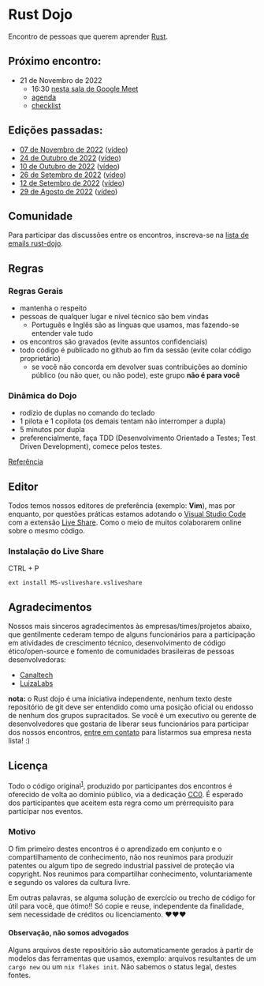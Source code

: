 # Rust Dojo

Encontro de pessoas que querem aprender [Rust][rust].

[rust]: https://www.rust-lang.org/
[liveshare]: https://visualstudio.microsoft.com/services/live-share/
[meetlink]: https://meet.google.com/zvx-nsvu-vji
[cc0]: https://creativecommons.org/publicdomain/zero/1.0/deed.pt_BR
[codindojowikipedia]: https://pt.wikipedia.org/wiki/Coding_Dojo
[mailinglist]: https://groups.io/g/rust-dojo
[vscode]: https://code.visualstudio.com/
[luizalabs]: https://luizalabs.com
[canaltech]: https://canaltech.com.br
[video1]: https://youtu.be/W-4N2hySi5E
[video2]: https://youtu.be/SLj9dx-P_zs
[video3]: https://youtu.be/bC6TuIWHjis
[video4]: https://youtu.be/oDDllu9ISYo
[video5]: https://youtu.be/mKt0jM3xlBs
[video6]: https://youtu.be/KVehwy1hCXQ
[contact]: https://github.com/Rust-dojo/eventos/issues

## Próximo encontro:

- 21 de Novembro de 2022
  - 16:30 [nesta sala de Google Meet][meetlink]
  - [agenda](2022-11-21.md)
  - [checklist](https://github.com/Rust-dojo/eventos/issues/15)

## Edições passadas:

- [07 de Novembro de 2022](2022-11-07.md) ([vídeo][video6])
- [24 de Outubro de 2022](2022-10-24.md) ([vídeo][video5])
- [10 de Outubro de 2022](2022-10-10.md) ([vídeo][video4])
- [26 de Setembro de 2022](2022-09-26.md) ([vídeo][video3])
- [12 de Setembro de 2022](2022-09-12.md) ([vídeo][video2])
- [29 de Agosto de 2022](2022-08-29.md) ([vídeo][video1])

## Comunidade

Para participar das discussões entre os encontros, inscreva-se na [lista de emails rust-dojo][mailinglist].

## Regras

### Regras Gerais

- mantenha o respeito
- pessoas de qualquer lugar e nível técnico são bem vindas
  - Português e Inglês são as línguas que usamos, mas fazendo-se entender vale tudo
- os encontros são gravados (evite assuntos confidenciais)
- todo código é publicado no github ao fim da sessão (evite colar código proprietário)
  - se você não concorda em devolver suas contribuições ao domínio público (ou não quer,
ou não pode), este grupo **não é para você**

### Dinâmica do Dojo

- rodízio de duplas no comando do teclado
- 1 pilota e 1 copilota (os demais tentam não interromper a dupla)
- 5 minutos por dupla
- preferencialmente, faça TDD (Desenvolvimento Orientado a Testes; Test Driven Development),
comece pelos testes.

[Referência][codindojowikipedia]

## Editor

Todos temos nossos editores de preferência (exemplo: **Vim**), mas por enquanto, por questões
práticas estamos adotando o [Visual Studio Code][vscode] com a extensão [Live Share][liveshare].
Como o meio de muitos colaborarem online sobre o mesmo código.

### Instalação do Live Share

CTRL + P

```
ext install MS-vsliveshare.vsliveshare
```

## Agradecimentos

Nossos mais sinceros agradecimentos às empresas/times/projetos abaixo, que gentilmente cederam tempo 
de alguns funcionários para a participação em atividades de crescimento técnico,
desenvolvimento de código ético/open-source e fomento de comunidades brasileiras de pessoas 
desenvolvedoras:

- [Canaltech][canaltech]
- [LuizaLabs][luizalabs]

**nota:** o Rust dojo é uma iniciativa independente, nenhum texto deste repositório de git deve
ser entendido como uma posição oficial ou endosso de nenhum dos grupos supracitados. Se você é
um executivo ou gerente de desenvolvedores que gostaria de liberar seus funcionários para participar
dos nossos encontros, [entre em contato][contact] para listarmos sua empresa nesta lista! :)

## Licença

Todo o código original<sup>[1](#observação-não-somos-advogados)</a></sup>,
produzido por participantes dos encontros é oferecido de volta ao domínio público, via a
dedicação [CC0][cc0]. É esperado dos participantes que aceitem esta regra como um prérrequisito
para participar nos eventos.

### Motivo

O fim primeiro destes encontros é o aprendizado em conjunto e o compartilhamento de conhecimento,
não nos reunimos para produzir patentes ou algum tipo de segredo industrial passivel de proteção
via copyright. Nos reunimos para compartilhar conhecimento, voluntariamente e segundo os valores
da cultura livre.

Em outras palavras, se alguma solução de exercício ou trecho de código for útil para você, 
que ótimo!! Só copie e reuse, independente da finalidade, sem necessidade de créditos ou 
licenciamento. ❤️❤️❤️

#### Observação, não somos advogados

Alguns arquivos deste repositório são automaticamente gerados à partir de modelos das
ferramentas que usamos, exemplo: arquivos resultantes de um `cargo new` ou um `nix flakes init`. 
Não sabemos o status legal, destes fontes.

